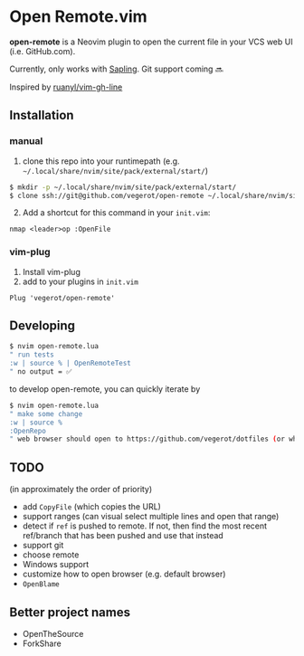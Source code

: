 # Open Remote.vim

**open-remote** is a Neovim plugin to open the current file in your VCS
    web UI (i.e. GitHub.com).

Currently, only works with [Sapling](https://github.com/facebook/sapling).  Git
support coming 🔜

Inspired by [ruanyl/vim-gh-line](https://github.com/ruanyl/vim-gh-line)

## Installation
### manual
1. clone this repo into your runtimepath (e.g. `~/.local/share/nvim/site/pack/external/start/`)

```sh
$ mkdir -p ~/.local/share/nvim/site/pack/external/start/
$ clone ssh://git@github.com/vegerot/open-remote ~/.local/share/nvim/site/pack/external/start/open-remote
```

2. Add a shortcut for this command in your `init.vim`:

```vim
nmap <leader>op :OpenFile
```

### vim-plug
1. Install vim-plug
2. add to your plugins in `init.vim`

```vim
Plug 'vegerot/open-remote'
```



## Developing
```sh
$ nvim open-remote.lua
" run tests
:w | source % | OpenRemoteTest
" no output = ✅
```

to develop open-remote, you can quickly iterate by
```sh
$ nvim open-remote.lua
" make some change
:w | source %
:OpenRepo
" web browser should open to https://github.com/vegerot/dotfiles (or wherever you put this file)
```

## TODO
(in approximately the order of priority)
- add `CopyFile` (which copies the URL)
- support ranges (can visual select multiple lines and open that range)
- detect if `ref` is pushed to remote.  If not, then find the most recent
  ref/branch that has been pushed and use that instead
- support git
- choose remote
- Windows support
- customize how to open browser (e.g. default browser)
- `OpenBlame`

## Better project names
- OpenTheSource
- ForkShare
